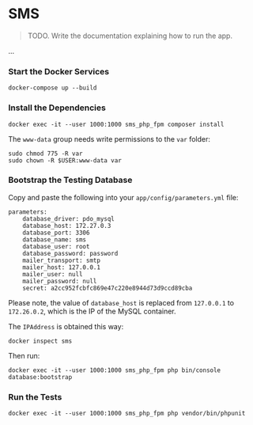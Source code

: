 SMS
===

> TODO. Write the documentation explaining how to run the app.

...

### Start the Docker Services

    docker-compose up --build

### Install the Dependencies

    docker exec -it --user 1000:1000 sms_php_fpm composer install

The `www-data` group needs write permissions to the `var` folder:

    sudo chmod 775 -R var
    sudo chown -R $USER:www-data var

### Bootstrap the Testing Database

Copy and paste the following into your `app/config/parameters.yml` file:

    parameters:
        database_driver: pdo_mysql
        database_host: 172.27.0.3
        database_port: 3306
        database_name: sms
        database_user: root
        database_password: password
        mailer_transport: smtp
        mailer_host: 127.0.0.1
        mailer_user: null
        mailer_password: null
        secret: a2cc952fcbfc869e47c220e8944d73d9ccd89cba

Please note, the value of `database_host` is replaced from `127.0.0.1` to `172.26.0.2`, which is the IP of the MySQL container.

The `IPAddress` is obtained this way:

    docker inspect sms

Then run:

    docker exec -it --user 1000:1000 sms_php_fpm php bin/console database:bootstrap


### Run the Tests

	docker exec -it --user 1000:1000 sms_php_fpm php vendor/bin/phpunit
